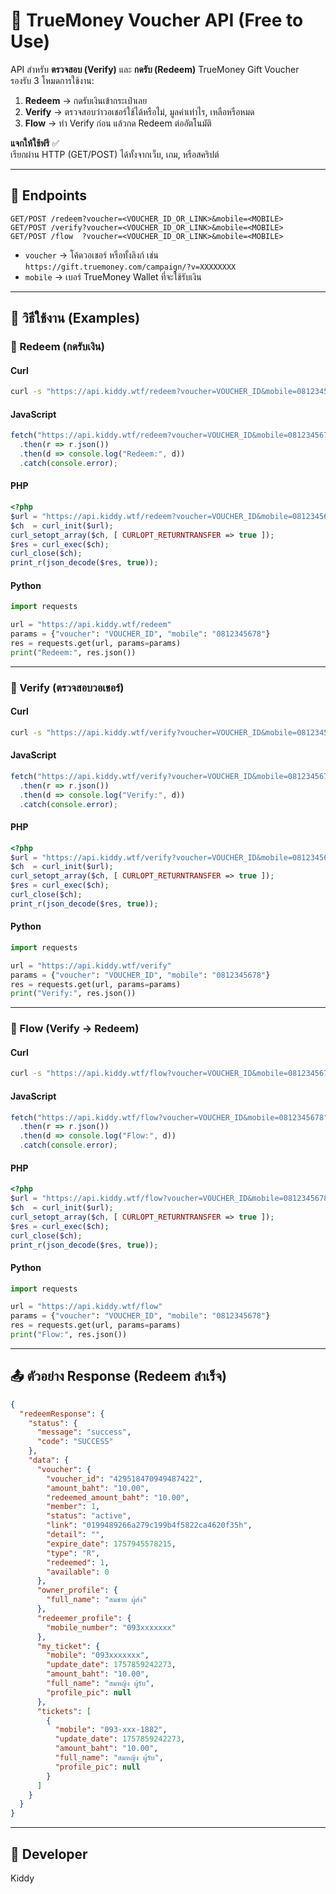 # 🎉 TrueMoney Voucher API (Free to Use)

API สำหรับ **ตรวจสอบ (Verify)** และ **กดรับ (Redeem)** TrueMoney Gift Voucher  
รองรับ 3 โหมดการใช้งาน:

1. **Redeem** → กดรับเงินเข้ากระเป๋าเลย  
2. **Verify** → ตรวจสอบว่าวอเชอร์ใช้ได้หรือไม่, มูลค่าเท่าไร, เหลือหรือหมด  
3. **Flow** → ทำ Verify ก่อน แล้วกด Redeem ต่ออัตโนมัติ  

**แจกให้ใช้ฟรี** ✅  
เรียกผ่าน HTTP (GET/POST) ได้ทั้งจากเว็บ, เกม, หรือสคริปต์  

---

## 📌 Endpoints

```
GET/POST /redeem?voucher=<VOUCHER_ID_OR_LINK>&mobile=<MOBILE>
GET/POST /verify?voucher=<VOUCHER_ID_OR_LINK>&mobile=<MOBILE>
GET/POST /flow  ?voucher=<VOUCHER_ID_OR_LINK>&mobile=<MOBILE>
```

- `voucher` → โค้ดวอเชอร์ หรือทั้งลิงก์ เช่น `https://gift.truemoney.com/campaign/?v=XXXXXXXX`  
- `mobile`  → เบอร์ TrueMoney Wallet ที่จะใช้รับเงิน  

---

## 🧪 วิธีใช้งาน (Examples)

### 🔹 Redeem (กดรับเงิน)

#### Curl
```bash
curl -s "https://api.kiddy.wtf/redeem?voucher=VOUCHER_ID&mobile=0812345678"
```

#### JavaScript
```js
fetch("https://api.kiddy.wtf/redeem?voucher=VOUCHER_ID&mobile=0812345678")
  .then(r => r.json())
  .then(d => console.log("Redeem:", d))
  .catch(console.error);
```

#### PHP
```php
<?php
$url = "https://api.kiddy.wtf/redeem?voucher=VOUCHER_ID&mobile=0812345678";
$ch  = curl_init($url);
curl_setopt_array($ch, [ CURLOPT_RETURNTRANSFER => true ]);
$res = curl_exec($ch);
curl_close($ch);
print_r(json_decode($res, true));
```

#### Python
```python
import requests

url = "https://api.kiddy.wtf/redeem"
params = {"voucher": "VOUCHER_ID", "mobile": "0812345678"}
res = requests.get(url, params=params)
print("Redeem:", res.json())
```

---

### 🔹 Verify (ตรวจสอบวอเชอร์)

#### Curl
```bash
curl -s "https://api.kiddy.wtf/verify?voucher=VOUCHER_ID&mobile=0812345678"
```

#### JavaScript
```js
fetch("https://api.kiddy.wtf/verify?voucher=VOUCHER_ID&mobile=0812345678")
  .then(r => r.json())
  .then(d => console.log("Verify:", d))
  .catch(console.error);
```

#### PHP
```php
<?php
$url = "https://api.kiddy.wtf/verify?voucher=VOUCHER_ID&mobile=0812345678";
$ch  = curl_init($url);
curl_setopt_array($ch, [ CURLOPT_RETURNTRANSFER => true ]);
$res = curl_exec($ch);
curl_close($ch);
print_r(json_decode($res, true));
```

#### Python
```python
import requests

url = "https://api.kiddy.wtf/verify"
params = {"voucher": "VOUCHER_ID", "mobile": "0812345678"}
res = requests.get(url, params=params)
print("Verify:", res.json())
```

---

### 🔹 Flow (Verify → Redeem)

#### Curl
```bash
curl -s "https://api.kiddy.wtf/flow?voucher=VOUCHER_ID&mobile=0812345678"
```

#### JavaScript
```js
fetch("https://api.kiddy.wtf/flow?voucher=VOUCHER_ID&mobile=0812345678")
  .then(r => r.json())
  .then(d => console.log("Flow:", d))
  .catch(console.error);
```

#### PHP
```php
<?php
$url = "https://api.kiddy.wtf/flow?voucher=VOUCHER_ID&mobile=0812345678";
$ch  = curl_init($url);
curl_setopt_array($ch, [ CURLOPT_RETURNTRANSFER => true ]);
$res = curl_exec($ch);
curl_close($ch);
print_r(json_decode($res, true));
```

#### Python
```python
import requests

url = "https://api.kiddy.wtf/flow"
params = {"voucher": "VOUCHER_ID", "mobile": "0812345678"}
res = requests.get(url, params=params)
print("Flow:", res.json())
```

---

## 📤 ตัวอย่าง Response (Redeem สำเร็จ)

```json
{
  "redeemResponse": {
    "status": {
      "message": "success",
      "code": "SUCCESS"
    },
    "data": {
      "voucher": {
        "voucher_id": "429518470949487422",
        "amount_baht": "10.00",
        "redeemed_amount_baht": "10.00",
        "member": 1,
        "status": "active",
        "link": "0199489266a279c199b4f5822ca4620f35h",
        "detail": "",
        "expire_date": 1757945578215,
        "type": "R",
        "redeemed": 1,
        "available": 0
      },
      "owner_profile": {
        "full_name": "สมชาย ผู้ส่ง"
      },
      "redeemer_profile": {
        "mobile_number": "093xxxxxxx"
      },
      "my_ticket": {
        "mobile": "093xxxxxxx",
        "update_date": 1757859242273,
        "amount_baht": "10.00",
        "full_name": "สมหญิง ผู้รับ",
        "profile_pic": null
      },
      "tickets": [
        {
          "mobile": "093-xxx-1882",
          "update_date": 1757859242273,
          "amount_baht": "10.00",
          "full_name": "สมหญิง ผู้รับ",
          "profile_pic": null
        }
      ]
    }
  }
}
```

---

## 👤 Developer
Kiddy
